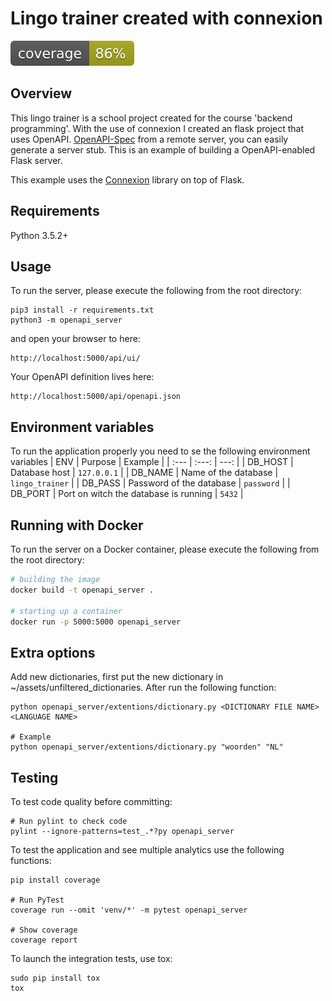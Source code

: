 # Lingo trainer created with connexion
![Alt text](openapi_server/test/coverage.svg)


## Overview
This lingo trainer is a school project created for the course 'backend programming'. 
With the use of connexion I created an flask project that uses OpenAPI. [OpenAPI-Spec](https://openapis.org) 
from a remote server, you can easily generate a server stub. This is an example of building a OpenAPI-enabled Flask server.

This example uses the [Connexion](https://github.com/zalando/connexion) library on top of Flask.

## Requirements
Python 3.5.2+

## Usage
To run the server, please execute the following from the root directory:

```
pip3 install -r requirements.txt
python3 -m openapi_server
```

and open your browser to here:

```
http://localhost:5000/api/ui/
```

Your OpenAPI definition lives here:

```
http://localhost:5000/api/openapi.json
```

## Environment variables
To run the application properly you need to se the following environment variables
| ENV | Purpose | Example |
| :--- | :---: | ---: |
| DB_HOST | Database host | `127.0.0.1` |
| DB_NAME | Name of the database | `lingo_trainer` |
| DB_PASS | Password of the database | `password` |
| DB_PORT | Port on witch the database is running | `5432` |

## Running with Docker

To run the server on a Docker container, please execute the following from the root directory:

```bash
# building the image
docker build -t openapi_server .

# starting up a container
docker run -p 5000:5000 openapi_server
```

## Extra options
Add new dictionaries, first put the new dictionary in ~/assets/unfiltered_dictionaries.
After run the following function:
```
python openapi_server/extentions/dictionary.py <DICTIONARY FILE NAME> <LANGUAGE NAME>

# Example
python openapi_server/extentions/dictionary.py "woorden" "NL"
```

## Testing
To test code quality before committing:
```
# Run pylint to check code
pylint --ignore-patterns=test_.*?py openapi_server
```

To test the application and see multiple analytics use the following functions:

```
pip install coverage

# Run PyTest
coverage run --omit 'venv/*' -m pytest openapi_server

# Show coverage
coverage report
```

To launch the integration tests, use tox:
```
sudo pip install tox
tox
```
